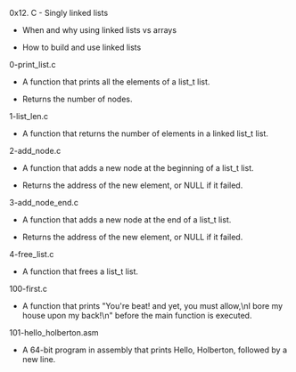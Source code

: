 0x12. C - Singly linked lists



- When and why using linked lists vs arrays

- How to build and use linked lists



0-print_list.c



- A function that prints all the elements of a list_t list.

- Returns the number of nodes.



1-list_len.c



- A function that returns the number of elements in a linked list_t list.



2-add_node.c



- A function that adds a new node at the beginning of a list_t list.

- Returns the address of the new element, or NULL if it failed.



3-add_node_end.c



- A function that adds a new node at the end of a list_t list.

- Returns the address of the new element, or NULL if it failed.



4-free_list.c



- A function that frees a list_t list.



100-first.c



- A function that prints "You're beat! and yet, you must allow,\nI bore my house upon my back!\n" before the main function is executed.



101-hello_holberton.asm



- A 64-bit program in assembly that prints Hello, Holberton, followed by a new line.


